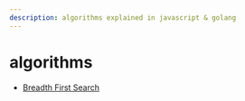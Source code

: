 ```yaml
---
description: algorithms explained in javascript & golang
---
```


# algorithms

* [Breadth First Search](breadth-first-search-aka-bfs.md)

